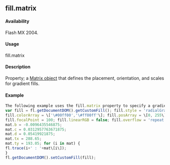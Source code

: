 ## fill.matrix

#### Availability

Flash MX 2004.

#### Usage

fill.matrix

#### Description

Property; a [Matrix object](../Matrix_object/matrix_summary.md) that defines the placement, orientation, and scales for gradient fills.

#### Example

```javascript
The following example uses the fill.matrix property to specify a gradient fill for the current selection:
var fill = fl.getDocumentDOM().getCustomFill(); fill.style = 'radialGradient';
fill.colorArray = \['\#00ff00','\#ff00ff'\]; fill.posArray = \[0, 255\];
fill.focalPoint = 100; fill.linearRGB = false; fill.overflow = 'repeat'; var mat = fill.matrix; mat.a = 0.0167083740234375;
mat.b = -0.0096435546875;
mat.c = 0.0312957763671875;
mat.d = 0.05419921875;
mat.tx = 288.65;
mat.ty = 193.05; for (i in mat) {
fl.trace(i+' : '+mat\[i\]);
}
fl.getDocumentDOM().setCustomFill(fill);

```